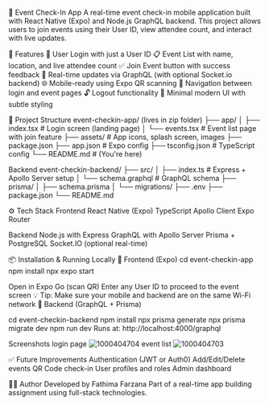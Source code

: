 📱 Event Check-In App
A real-time event check-in mobile application built with React Native (Expo) and Node.js GraphQL backend. This project allows users to join events using their User ID, view attendee count, and interact with live updates.

🚀 Features
📲 User Login with just a User ID
📋 Event List with name, location, and live attendee count
✅ Join Event button with success feedback
🔄 Real-time updates via GraphQL (with optional Socket.io backend)
🌐 Mobile-ready using Expo QR scanning
🧭 Navigation between login and event pages
🔓 Logout functionality
🎨 Minimal modern UI with subtle styling

📁 Project Structure
event-checkin-app/ (lives in zip folder)
├── app/
│   ├── index.tsx           # Login screen (landing page)
│   └── events.tsx          # Event list page with join feature
├── assets/                 # App icons, splash screen, images
├── package.json
├── app.json                # Expo config
├── tsconfig.json           # TypeScript config
└── README.md               # (You're here)

Backend 
event-checkin-backend/
├── src/
│   ├── index.ts            # Express + Apollo Server setup
│   └── schema.graphql      # GraphQL schema
├── prisma/
│   ├── schema.prisma
│   └── migrations/
├── .env
├── package.json
└── README.md

⚙️ Tech Stack
Frontend
React Native (Expo)
TypeScript
Apollo Client
Expo Router

Backend
Node.js with Express
GraphQL with Apollo Server
Prisma + PostgreSQL
Socket.IO (optional real-time)

📦 Installation & Running Locally
🔹 Frontend (Expo)
cd event-checkin-app
npm install
npx expo start

Open in Expo Go (scan QR)
Enter any User ID to proceed to the event screen
💡 Tip: Make sure your mobile and backend are on the same Wi-Fi network
🔹 Backend (GraphQL + Prisma)

cd event-checkin-backend
npm install
npx prisma generate
npx prisma migrate dev
npm run dev
Runs at: http://localhost:4000/graphql

Screenshots
login page
![1000404704](https://github.com/user-attachments/assets/b6982d28-7256-4cd3-a0de-906a17e9377f)
event list
![1000404703](https://github.com/user-attachments/assets/5ecd389b-2437-42ba-8fde-0be511a2acf2)

✅ Future Improvements
Authentication (JWT or Auth0)
Add/Edit/Delete events
QR Code check-in
User profiles and roles
Admin dashboard

🙋‍♀️ Author
Developed by Fathima Farzana
Part of a real-time app building assignment using full-stack technologies.
